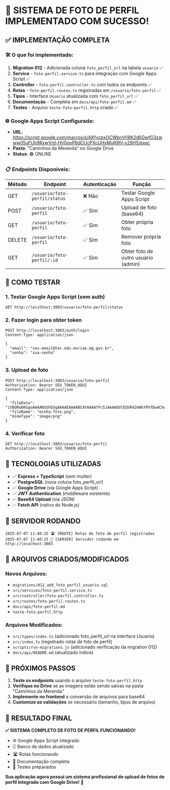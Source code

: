 # 🎉 SISTEMA DE FOTO DE PERFIL IMPLEMENTADO COM SUCESSO!

## ✅ **IMPLEMENTAÇÃO COMPLETA**

### 🛠️ **O que foi implementado:**

1. **Migration 012** - Adicionada coluna `foto_perfil_url` na tabela `usuario` ✅
2. **Service** - `foto-perfil.service.ts` para integração com Google Apps Script ✅
3. **Controller** - `foto-perfil.controller.ts` com todos os endpoints ✅
4. **Rotas** - `foto-perfil.routes.ts` registradas em `/usuario/foto-perfil` ✅
5. **Tipos** - Interface `Usuario` atualizada com `foto_perfil_url` ✅
6. **Documentação** - Completa em `docs/api/foto-perfil.md` ✅
7. **Testes** - Arquivo `teste-foto-perfil.http` criado ✅

### 🌐 **Google Apps Script Configurado:**
- **URL**: https://script.google.com/macros/s/AKfycbxOCWbrnYI8K2d6GwfG3zwww05oFUh9RxwVrd-HV0opP8dCUcPXcUHxMvR9lV-x29H5/exec
- **Pasta**: "Caminhos da Merenda" no Google Drive
- **Status**: 🟢 ONLINE

### 📋 **Endpoints Disponíveis:**

| Método | Endpoint | Autenticação | Função |
|--------|----------|--------------|--------|
| GET | `/usuario/foto-perfil/status` | ❌ Não | Testar Google Apps Script |
| POST | `/usuario/foto-perfil` | ✅ Sim | Upload de foto (base64) |
| GET | `/usuario/foto-perfil` | ✅ Sim | Obter própria foto |
| DELETE | `/usuario/foto-perfil` | ✅ Sim | Remover própria foto |
| GET | `/usuario/foto-perfil/:id` | ✅ Sim | Obter foto de outro usuário (admin) |

## 🧪 **COMO TESTAR**

### **1. Testar Google Apps Script (sem auth)**
```http
GET http://localhost:3003/usuario/foto-perfil/status
```

### **2. Fazer login para obter token**
```http
POST http://localhost:3003/auth/login
Content-Type: application/json

{
  "email": "seu-email@tec.edu.muriae.mg.gov.br",
  "senha": "sua-senha"
}
```

### **3. Upload de foto**
```http
POST http://localhost:3003/usuario/foto-perfil
Authorization: Bearer SEU_TOKEN_AQUI
Content-Type: application/json

{
  "fileData": "iVBORw0KGgoAAAANSUhEUgAAAAEAAAABCAYAAAAfFcSJAAAADUlEQVR42mNkYPhfDwAChwGA60e6kgAAAABJRU5ErkJggg==",
  "fileName": "minha-foto.png",
  "mimeType": "image/png"
}
```

### **4. Verificar foto**
```http
GET http://localhost:3003/usuario/foto-perfil
Authorization: Bearer SEU_TOKEN_AQUI
```

## 🔧 **TECNOLOGIAS UTILIZADAS**

- ✅ **Express + TypeScript** (sem multer)
- ✅ **PostgreSQL** (nova coluna foto_perfil_url)
- ✅ **Google Drive** (via Google Apps Script)
- ✅ **JWT Authentication** (middleware existente)
- ✅ **Base64 Upload** (via JSON)
- ✅ **Fetch API** (nativo do Node.js)

## 🚀 **SERVIDOR RODANDO**

```
2025-07-07 11:40:25 🛣️ [ROUTE] Rotas de foto de perfil registradas
2025-07-07 11:40:25 🚀 [SERVER] Servidor rodando em http://localhost:3003
```

## 📁 **ARQUIVOS CRIADOS/MODIFICADOS**

### Novos Arquivos:
- `migrations/012_add_foto_perfil_usuario.sql`
- `src/services/foto-perfil.service.ts`
- `src/controller/foto-perfil.controller.ts`
- `src/routes/foto-perfil.routes.ts`
- `docs/api/foto-perfil.md`
- `teste-foto-perfil.http`

### Arquivos Modificados:
- `src/types/index.ts` (adicionado foto_perfil_url na interface Usuario)
- `src/index.ts` (registrado rotas de foto de perfil)
- `scripts/run-migrations.js` (adicionado verificação da migration 012)
- `docs/api/README.md` (atualizado índice)

## 🎯 **PRÓXIMOS PASSOS**

1. **Teste os endpoints** usando o arquivo `teste-foto-perfil.http`
2. **Verifique no Drive** se as imagens estão sendo salvas na pasta "Caminhos da Merenda"
3. **Implemente no frontend** a conversão de arquivos para base64
4. **Customize as validações** se necessário (tamanho, tipos de arquivo)

## 🎉 **RESULTADO FINAL**

**✅ SISTEMA COMPLETO DE FOTO DE PERFIL FUNCIONANDO!**

- 🌐 Google Apps Script integrado
- 🗄️ Banco de dados atualizado
- 🛣️ Rotas funcionando
- 📖 Documentação completa
- 🧪 Testes preparados

**Sua aplicação agora possui um sistema profissional de upload de fotos de perfil integrado com Google Drive!** 🚀

